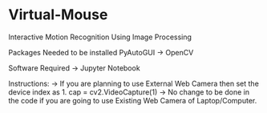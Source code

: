 # Virtual-Mouse
Interactive Motion Recognition Using Image Processing

Packages Needed to be installed 
PyAutoGUI
-> OpenCV

Software Required 
-> Jupyter Notebook

Instructions:
-> If you are planning to use External Web Camera then set the device index as 1.
cap = cv2.VideoCapture(1)
-> No change to be done in the code if you are going to use Existing Web Camera of Laptop/Computer.
